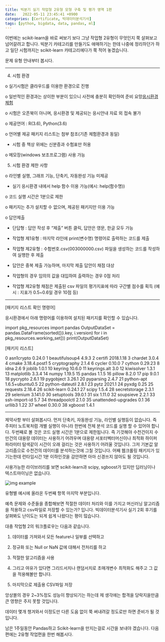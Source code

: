```yaml
---
title: 빅분기 실기 작업형 2유형 모형 구축 및 평가 영역 1편
date:   2022-05-11 23:45:41 +0900
categories: [Certificate, 빅데이터분석기사]
tags: [python, bigdata, data, pandas, ml]
---
```


이번에는 scikit-learn을 바로 써보기 보다 그냥 작업형 2유형이 무엇인지 쭉 살펴보고 넘어갈려고 합니다. 빅분기 카테고리를 만들기도 애매하기는 한데 나중에 정리하던가 하고 일단 시험까지는 scikit-learn 카테고리에다가 쭉 적어 놓겠습니다.


문제 유형 안내부터 봅시다.

---
4. 시험 환경

o 실기시험은 클라우드를 이용한 환경으로 진행

o 일반적인 환경과는 상이한 부분이 있으니 사전에 충분히 확인하여 준비 요망[응시환경 체험](https://dataq.goorm.io/exam/116674/%EC%B2%B4%ED%97%98%ED%95%98%EA%B8%B0/quiz/1)

o 시험은 오픈북이 아니며, 응시환경 및 제공되는 응시안내 자료 외 접속 불가

o 제공언어 : R(3.6), Python(3.6)

o 언어별 제공 패키지 리스트는 첨부 참조(기존 체험환경과 동일)

  * 시험 중 책상 위에는 신분증과 수험표만 허용

o 메모장(windows 보조프로그램) 사용 가능

5. 시험 환경 제한 사항

o 라인별 실행, 그래프 기능, 단축키, 자동완성 기능 미제공

  * 실기 응시환경 내에서 help 함수 이용 가능(예시: help(함수명))

o 코드 실행 시간은 1분으로 제한

o 패키지는 추가 설치할 수 없으며, 제공된 패키지만 이용 가능

o 답안제출

  - 단답형 : 답안 작성 후 “제출” 버튼 클릭, 답안은 영문, 한글 모두 가능

  - 작업형 제1유형 : 마지막 라인에 print(변수명) 명령어로 출력하는 코드를 제출

  - 작업형 제2유형 : 수험번호.csv(003000000.csv) 파일을 생성하는 코드를 작성하여 실행한 후 제출

   * 답안은 중복 제출 가능하며, 마지막 제출 답안이 채점 대상

   * 작업형의 경우 임의의 값을 대입하여 출력하는 경우 0점 처리

   * 작업형 제2유형 채점은 제출된 csv 파일의 평가지표에 따라 구간별 점수를 획득 (예시 : 지표가 0.5~0.6일 경우 10점 등)

   ---

   [패키지 리스트 확인 명령어]

응시환경에서 아래 명령어를 이용하여 설치된 패키지를 확인할 수 있습니다.

import pkg_resources 
import pandas 
OutputDataSet = pandas.DataFrame(sorted([(i.key, i.version) for i in pkg_resources.working_set])) 
print(OutputDataSet)

[패키지 리스트]

0            asn1crypto           0.24.0
1        beautifulsoup4            4.9.3
2               certifi        2018.1.18
3               chardet            3.0.4
4                 cmake     3.18.4.post1
5          cryptography            2.1.4
6                cycler           0.10.0
7                cython          0.29.23
8                  idna              2.6
9                joblib            1.0.1
10              keyring           10.6.0
11         keyrings.alt              3.0
12           kiwisolver            1.3.1
13           matplotlib            3.3.4
14                numpy           1.19.5
15               pandas            1.1.5
16               pillow            8.2.0
17                  pip            9.0.1
18             pycrypto            2.6.1
19            pygobject           3.26.1
20            pyparsing            2.4.7
21           python-apt  1.6.5+ubuntu0.5
22      python-dateutil            2.8.1
23                 pytz           2021.1
24                pyxdg             0.25
25             requests           2.18.4
26         scikit-learn           0.24.1
27                scipy            1.5.4
28        secretstorage            2.3.1
29             selenium          3.141.0
30           setuptools           39.0.1
31                  six           1.11.0
32            soupsieve            2.2.1
33        ssh-import-id              5.7
34        threadpoolctl            2.1.0
35  unattended-upgrades              0.1
36              urllib3             1.22
37                wheel           0.30.0
38              xgboost            1.4.1


---

제약사항 부터 살펴봅시다. 먼저 단축키, 자동완성 기능, 라인별 실행등이 없습니다. 즉 주피터 노트북처럼 개별 실행이 아니라 한번에 전체 분석 코드를 실행 할 수 있어야 합니다. 두번째로 볼 것은 코드 실행 시간은 1분으로 제한됩니다. 즉 기것해야 수천건이지 수만건의 대용량 데이터는 사용하기 어려우며 대용량 서포터벡터머신이나 최적화 하이퍼파라미터 탐색같이 시간이 오래 걸리는 것은 사용하기 어려울 것입니다. 그저 기본값 알고리즘으로 수천건의 데이터를 분석하는것에 그칠 것입니다. 어째 웹크롤링 패키지가 있기는한데 런타임시간 1분 이하인것을 감안하면 아마 신경쓰지 않아도 될 것입니다.

 사용가능한 라이브러리를 보면 scikit-learn과 scipy, sgboost가 있지만 딥러닝이나 텍스트마이닝은 없습니다. 

![img example](https://user-images.githubusercontent.com/85277660/210170565-b911aa2d-5596-4eb2-961b-d9bed29bb39b.png)

유형별 예시에 올라온 두번째 항목 마지막 부분입니다.

 

예측 문제와 수준들을 종합해보면 적절한 데이터 처리와 이를 가지고 머신러닝 알고리즘을 적용하고 csv파일로 저장할 수 있는가? 입니다. 빅데이터분석기사 실기 2회 후기를 살펴봐도 난이도는 되게 쉽게 나왔다는 평이 많습니다.

 

대충 작업형 2의 워크플로우는 다음과 같습니다.

1. 데이터를 가져와서 모든 feature나 일부를 선택하고

2. 정규화 또는 Null or NaN 값에 대해서 전처리를 하고

3. 적절한 알고리즘을 사용

4. 그리고 여유가 있다면 그리드서치나 랜덤서치로 초매개변수 최적화도 해주고 그 값을 적용해볼만 합니다.

5. 마지막으로 제출용 CSV파일 저장

앙상블의 경우 2~3%정도 성능이 향상되기는 하는데 제 생각에는 합격을 당락지을만큼 큰 영향은 주지 못할 것입니다.

 

데이터 몇개 챙겨와서 이정도만 다른 도움 없이 쭉 써내려갈 정도로만 하면 준비가 될 것입니다.

 

남은 1주일동안 Pandas하고 Scikit-learn을 만지는걸로 시간을 보내야 겠습니다. 다음 편에는 2유형 작업편을 한번 해봅시다.